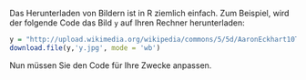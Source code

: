 Das Herunterladen von Bildern ist in R ziemlich einfach. Zum Beispiel, wird der folgende Code das Bild `y` auf Ihren Rechner herunterladen: 

```r
y = "http://upload.wikimedia.org/wikipedia/commons/5/5d/AaronEckhart10TIFF.jpg"
download.file(y,'y.jpg', mode = 'wb')
```

Nun müssen Sie den Code für Ihre Zwecke anpassen. 
